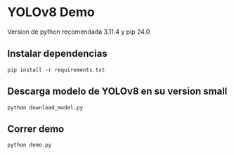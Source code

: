 # YOLOv8 Demo

Version de python recomendada 3.11.4 y pip 24.0

## Instalar dependencias

    pip install -r requirements.txt

## Descarga modelo de YOLOv8 en su version small

    python download_model.py

## Correr demo

    python demo.py
